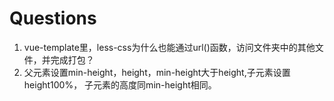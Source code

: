 # Questions

1. vue-template里，less-css为什么也能通过url()函数，访问文件夹中的其他文件，并完成打包？
2. 父元素设置min-height，height，min-height大于height,子元素设置height100%， 子元素的高度同min-height相同。
